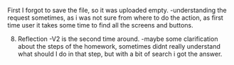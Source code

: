 First I forgot to save the file, so it was uploaded empty.
-understanding the request sometimes, as i was not sure from where to do the action, as first time user it takes some time to find all the screens and buttons.

8. Reflection
-V2 is the second time around.
-maybe some clarification about the steps of the homework, sometimes didnt really understand what should I do in that step, but with a bit of search i got the answer. 
